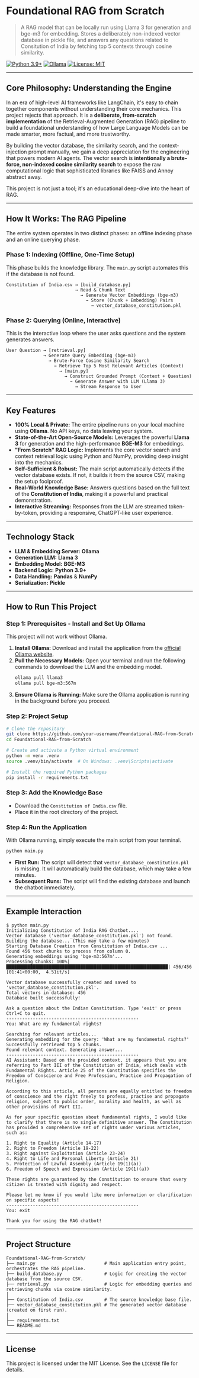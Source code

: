 # Foundational RAG from Scratch

> A RAG model that can be locally run using Llama 3 for generation and bge-m3 for embedding. Stores a deliberately non-indexed vector database in pickle file, and answers any questions related to Consitution of India by fetching top 5 contexts through cosine similarity.

[![Python 3.9+](https://img.shields.io/badge/Python-3.9+-3776AB.svg?style=flat&logo=python)](https://www.python.org/downloads/release/python-390/) [![Ollama](https://img.shields.io/badge/Ollama-Local%20LLMs-blueviolet)](https://ollama.com/) [![License: MIT](https://img.shields.io/badge/License-MIT-yellow.svg)](https://opensource.org/licenses/MIT)

---

## Core Philosophy: Understanding the Engine

In an era of high-level AI frameworks like LangChain, it's easy to chain together components without understanding their core mechanics. This project rejects that approach. It is a **deliberate, from-scratch implementation** of the Retrieval-Augmented Generation (RAG) pipeline to build a foundational understanding of how Large Language Models can be made smarter, more factual, and more trustworthy.

By building the vector database, the similarity search, and the context-injection prompt manually, we gain a deep appreciation for the engineering that powers modern AI agents. The vector search is **intentionally a brute-force, non-indexed cosine similarity search** to expose the raw computational logic that sophisticated libraries like FAISS and Annoy abstract away.

This project is not just a tool; it's an educational deep-dive into the heart of RAG.

---

## How It Works: The RAG Pipeline

The entire system operates in two distinct phases: an offline indexing phase and an online querying phase.

### Phase 1: Indexing (Offline, One-Time Setup)
This phase builds the knowledge library. The `main.py` script automates this if the database is not found.

```
Constitution of India.csv → [build_database.py]
                          → Read & Chunk Text
                            → Generate Vector Embeddings (bge-m3)
                              → Store (Chunk + Embedding) Pairs
                                → vector_database_constitution.pkl
```

### Phase 2: Querying (Online, Interactive)
This is the interactive loop where the user asks questions and the system generates answers.

```
User Question → [retrieval.py]
              → Generate Query Embedding (bge-m3)
                → Brute-Force Cosine Similarity Search
                  → Retrieve Top 5 Most Relevant Articles (Context)
                    → [main.py]
                      → Construct Grounded Prompt (Context + Question)
                        → Generate Answer with LLM (Llama 3)
                          → Stream Response to User
```

---

## Key Features

-   **100% Local & Private:** The entire pipeline runs on your local machine using **Ollama**. No API keys, no data leaving your system.
-   **State-of-the-Art Open-Source Models:** Leverages the powerful **Llama 3** for generation and the high-performance **BGE-M3** for embeddings.
-   **"From Scratch" RAG Logic:** Implements the core vector search and context retrieval logic using Python and NumPy, providing deep insight into the mechanics.
-   **Self-Sufficient & Robust:** The main script automatically detects if the vector database exists. If not, it builds it from the source CSV, making the setup foolproof.
-   **Real-World Knowledge Base:** Answers questions based on the full text of the **Constitution of India**, making it a powerful and practical demonstration.
-   **Interactive Streaming:** Responses from the LLM are streamed token-by-token, providing a responsive, ChatGPT-like user experience.

---

## Technology Stack

-   **LLM & Embedding Server:** **Ollama**
-   **Generation LLM:** **Llama 3**
-   **Embedding Model:** **BGE-M3**
-   **Backend Logic:** **Python 3.9+**
-   **Data Handling:** **Pandas** & **NumPy**
-   **Serialization:** **Pickle**

---

## How to Run This Project

### Step 1: Prerequisites - Install and Set Up Ollama

This project will not work without Ollama.

1.  **Install Ollama:** Download and install the application from the [official Ollama website](https://ollama.com/).
2.  **Pull the Necessary Models:** Open your terminal and run the following commands to download the LLM and the embedding model.
    ```bash
    ollama pull llama3
    ollama pull bge-m3:567m
    ```
3.  **Ensure Ollama is Running:** Make sure the Ollama application is running in the background before you proceed.

### Step 2: Project Setup

```bash
# Clone the repository
git clone https://github.com/your-username/Foundational-RAG-from-Scratch.git
cd Foundational-RAG-from-Scratch

# Create and activate a Python virtual environment
python -m venv .venv
source .venv/bin/activate  # On Windows: .venv\Scripts\activate

# Install the required Python packages
pip install -r requirements.txt 
```

### Step 3: Add the Knowledge Base

-   Download the `Constitution of India.csv` file.
-   Place it in the root directory of the project.

### Step 4: Run the Application

With Ollama running, simply execute the main script from your terminal.

```bash
python main.py
```

-   **First Run:** The script will detect that `vector_database_constitution.pkl` is missing. It will automatically build the database, which may take a few minutes.
-   **Subsequent Runs:** The script will find the existing database and launch the chatbot immediately.

---

## Example Interaction

```
$ python main.py
Initializing Constitution of India RAG Chatbot....
Vector database ('vector_database_constitution.pkl') not found.
Building the database... (This may take a few minutes)
Starting Database Creation from Constitution of India.csv ...
Found 456 text chunks to process from column 0.
Generating embeddings using 'bge-m3:567m'...
Processing Chunks: 100%|█████████████████████████████████████████████████████████████| 456/456 [01:41<00:00,  4.51it/s]

Vector database successfully created and saved to 'vector_database_constitution.pkl'.
Total vectors in database: 456
Database built successfully!

Ask a question about the Indian Constitution. Type 'exit' or press Ctrl+C to quit.
--------------------------------------------------
You: What are my fundamental rights?

Searching for relevant articles...
Generating embedding for the query: 'What are my fundamental rights?'
Successfully retrieved top 5 chunks.
Found relevant context. Generating answer...
--------------------------------------------------
AI Assistant: Based on the provided context, it appears that you are referring to Part III of the Constitution of India, which deals with Fundamental Rights. Article 25 of the Constitution specifies the Freedom of Conscience and Free Profession, Practice and Propagation of Religion.

According to this article, all persons are equally entitled to freedom of conscience and the right freely to profess, practise and propagate religion, subject to public order, morality and health, as well as other provisions of Part III.

As for your specific question about fundamental rights, I would like to clarify that there is no single definitive answer. The Constitution has provided a comprehensive set of rights under various articles, such as:

1. Right to Equality (Article 14-17)
2. Right to Freedom (Article 19-22)
3. Right against Exploitation (Article 23-24)
4. Right to Life and Personal Liberty (Article 21)
5. Protection of Lawful Assembly (Article 19(1)(a))
6. Freedom of Speech and Expression (Article 19(1)(a))

These rights are guaranteed by the Constitution to ensure that every citizen is treated with dignity and respect.

Please let me know if you would like more information or clarification on specific aspects!
--------------------------------------------------
You: exit

Thank you for using the RAG chatbot!
```

---

## Project Structure

```
Foundational-RAG-from-Scratch/
├── main.py                          # Main application entry point, orchestrates the RAG pipeline.
├── build_database.py                # Logic for creating the vector database from the source CSV.
├── retrieval.py                     # Logic for embedding queries and retrieving chunks via cosine similarity.
│
├── Constitution of India.csv        # The source knowledge base file.
├── vector_database_constitution.pkl # The generated vector database (created on first run).
│
├── requirements.txt
└── README.md
```

---

## License

This project is licensed under the MIT License. See the `LICENSE` file for details.